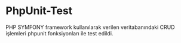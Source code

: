 # PhpUnit-Test
PHP SYMFONY framework kullanılarak verilen veritabanındaki CRUD işlemleri phpunit fonksiyonları 
ile test edildi.
